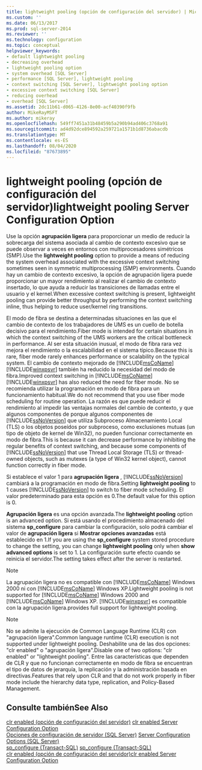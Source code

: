 ```yaml
---
title: lightweight pooling (opción de configuración del servidor) | Microsoft Docs
ms.custom: ''
ms.date: 06/13/2017
ms.prod: sql-server-2014
ms.reviewer: ''
ms.technology: configuration
ms.topic: conceptual
helpviewer_keywords:
- default lightweight pooling
- decreasing overhead
- lightweight pooling option
- system overhead [SQL Server]
- performance [SQL Server], lightweight pooling
- context switching [SQL Server], lightweight pooling option
- excessive context switching [SQL Server]
- reducing overhead
- overhead [SQL Server]
ms.assetid: 2dc11b61-d065-4126-8e00-acf40390f9fb
author: MikeRayMSFT
ms.author: mikeray
ms.openlocfilehash: 549ff7451a31b48459b5a290b94ad406c3768a91
ms.sourcegitcommit: ad4d92dce894592a259721a1571b1d8736abacdb
ms.translationtype: MT
ms.contentlocale: es-ES
ms.lasthandoff: 08/04/2020
ms.locfileid: "87673895"
---
```

# <a name="lightweight-pooling-server-configuration-option"></a><span data-ttu-id="513e1-102">lightweight pooling (opción de configuración del servidor)</span><span class="sxs-lookup"><span data-stu-id="513e1-102">lightweight pooling Server Configuration Option</span></span>
  <span data-ttu-id="513e1-103">Use la opción **agrupación ligera** para proporcionar un medio de reducir la sobrecarga del sistema asociada al cambio de contexto excesivo que se puede observar a veces en entornos con multiprocesadores simétricos (SMP).</span><span class="sxs-lookup"><span data-stu-id="513e1-103">Use the **lightweight pooling** option to provide a means of reducing the system overhead associated with the excessive context switching sometimes seen in symmetric multiprocessing (SMP) environments.</span></span> <span data-ttu-id="513e1-104">Cuando hay un cambio de contexto excesivo, la opción de agrupación ligera puede proporcionar un mayor rendimiento al realizar el cambio de contexto insertado, lo que ayuda a reducir las transiciones de llamadas entre el usuario y el kernel.</span><span class="sxs-lookup"><span data-stu-id="513e1-104">When excessive context switching is present, lightweight pooling can provide better throughput by performing the context switching inline, thus helping to reduce user/kernel ring transitions.</span></span>  
  
 <span data-ttu-id="513e1-105">El modo de fibra se destina a determinadas situaciones en las que el cambio de contexto de los trabajadores de UMS es un cuello de botella decisivo para el rendimiento.</span><span class="sxs-lookup"><span data-stu-id="513e1-105">Fiber mode is intended for certain situations in which the context switching of the UMS workers are the critical bottleneck in performance.</span></span> <span data-ttu-id="513e1-106">Al ser esta situación inusual, el modo de fibra rara vez mejora el rendimiento o la escalabilidad en el sistema típico.</span><span class="sxs-lookup"><span data-stu-id="513e1-106">Because this is rare, fiber mode rarely enhances performance or scalability on the typical system.</span></span> <span data-ttu-id="513e1-107">El cambio de contexto mejorado de [!INCLUDE[msCoName](../../includes/msconame-md.md)] [!INCLUDE[winxpsvr](../../includes/winxpsvr-md.md)] también ha reducido la necesidad del modo de fibra.</span><span class="sxs-lookup"><span data-stu-id="513e1-107">Improved context switching in [!INCLUDE[msCoName](../../includes/msconame-md.md)] [!INCLUDE[winxpsvr](../../includes/winxpsvr-md.md)] has also reduced the need for fiber mode.</span></span> <span data-ttu-id="513e1-108">No se recomienda utilizar la programación en modo de fibra para un funcionamiento habitual.</span><span class="sxs-lookup"><span data-stu-id="513e1-108">We do not recommend that you use fiber mode scheduling for routine operation.</span></span> <span data-ttu-id="513e1-109">La razón es que puede reducir el rendimiento al impedir las ventajas normales del cambio de contexto, y que algunos componentes de porque algunos componentes de [!INCLUDE[ssNoVersion](../../includes/ssnoversion-md.md)] que utiliza Subproceso Almacenamiento Local (TLS) o los objetos poseídos por subproceso, como exclusiones mutuas (un tipo de objeto de kernel de Win32), no pueden funcionar correctamente en modo de fibra.</span><span class="sxs-lookup"><span data-stu-id="513e1-109">This is because it can decrease performance by inhibiting the regular benefits of context switching, and because some components of [!INCLUDE[ssNoVersion](../../includes/ssnoversion-md.md)] that use Thread Local Storage (TLS) or thread-owned objects, such as mutexes (a type of Win32 kernel object), cannot function correctly in fiber mode.</span></span>  
  
 <span data-ttu-id="513e1-110">Si establece el valor 1 para **agrupación ligera** , [!INCLUDE[ssNoVersion](../../includes/ssnoversion-md.md)] cambiará a la programación en modo de fibra.</span><span class="sxs-lookup"><span data-stu-id="513e1-110">Setting **lightweight pooling** to 1 causes [!INCLUDE[ssNoVersion](../../includes/ssnoversion-md.md)] to switch to fiber mode scheduling.</span></span> <span data-ttu-id="513e1-111">El valor predeterminado para esta opción es 0.</span><span class="sxs-lookup"><span data-stu-id="513e1-111">The default value for this option is 0.</span></span>  
  
 <span data-ttu-id="513e1-112">**Agrupación ligera** es una opción avanzada.</span><span class="sxs-lookup"><span data-stu-id="513e1-112">The **lightweight pooling** option is an advanced option.</span></span> <span data-ttu-id="513e1-113">Si está usando el procedimiento almacenado del sistema **sp_configure** para cambiar la configuración, solo podrá cambiar el valor de **agrupación ligera** si **Mostrar opciones avanzadas** está establecido en 1.</span><span class="sxs-lookup"><span data-stu-id="513e1-113">If you are using the **sp_configure** system stored procedure to change the setting, you can change **lightweight pooling** only when **show advanced options** is set to 1.</span></span> <span data-ttu-id="513e1-114">La configuración surte efecto cuando se reinicia el servidor.</span><span class="sxs-lookup"><span data-stu-id="513e1-114">The setting takes effect after the server is restarted.</span></span>  
  
> [!NOTE]  
>  <span data-ttu-id="513e1-115">La agrupación ligera no es compatible con [!INCLUDE[msCoName](../../includes/msconame-md.md)] Windows 2000 ni con [!INCLUDE[msCoName](../../includes/msconame-md.md)] Windows XP.</span><span class="sxs-lookup"><span data-stu-id="513e1-115">Lightweight pooling is not supported for [!INCLUDE[msCoName](../../includes/msconame-md.md)] Windows 2000 and [!INCLUDE[msCoName](../../includes/msconame-md.md)] Windows XP.</span></span> [!INCLUDE[winxpsvr](../../includes/winxpsvr-md.md)] <span data-ttu-id="513e1-116">es compatible con la agrupación ligera.</span><span class="sxs-lookup"><span data-stu-id="513e1-116">provides full support for lightweight pooling.</span></span>  
  
> [!NOTE]  
>  <span data-ttu-id="513e1-117">No se admite la ejecución de Common Language Runtime (CLR) con "agrupación ligera".</span><span class="sxs-lookup"><span data-stu-id="513e1-117">Common language runtime (CLR) execution is not supported under lightweight pooling.</span></span> <span data-ttu-id="513e1-118">Deshabilite una de las dos opciones: "clr enabled" o "agrupación ligera".</span><span class="sxs-lookup"><span data-stu-id="513e1-118">Disable one of two options: "clr enabled" or "lightweight pooling".</span></span> <span data-ttu-id="513e1-119">Entre las características que dependen de CLR y que no funcionan correctamente en modo de fibra se encuentran el tipo de datos de jerarquía, la replicación y la administración basada en directivas.</span><span class="sxs-lookup"><span data-stu-id="513e1-119">Features that rely upon CLR and that do not work properly in fiber mode include the hierarchy data type, replication, and Policy-Based Management.</span></span>  
  
## <a name="see-also"></a><span data-ttu-id="513e1-120">Consulte también</span><span class="sxs-lookup"><span data-stu-id="513e1-120">See Also</span></span>  
 <span data-ttu-id="513e1-121">[clr enabled (opción de configuración del servidor)](clr-enabled-server-configuration-option.md) </span><span class="sxs-lookup"><span data-stu-id="513e1-121">[clr enabled Server Configuration Option](clr-enabled-server-configuration-option.md) </span></span>  
 <span data-ttu-id="513e1-122">[Opciones de configuración de servidor &#40;SQL Server&#41;](server-configuration-options-sql-server.md) </span><span class="sxs-lookup"><span data-stu-id="513e1-122">[Server Configuration Options &#40;SQL Server&#41;](server-configuration-options-sql-server.md) </span></span>  
 <span data-ttu-id="513e1-123">[sp_configure &#40;Transact-SQL&#41;](/sql/relational-databases/system-stored-procedures/sp-configure-transact-sql) </span><span class="sxs-lookup"><span data-stu-id="513e1-123">[sp_configure &#40;Transact-SQL&#41;](/sql/relational-databases/system-stored-procedures/sp-configure-transact-sql) </span></span>  
 [<span data-ttu-id="513e1-124">clr enabled (opción de configuración del servidor)</span><span class="sxs-lookup"><span data-stu-id="513e1-124">clr enabled Server Configuration Option</span></span>](clr-enabled-server-configuration-option.md)  
  
  
